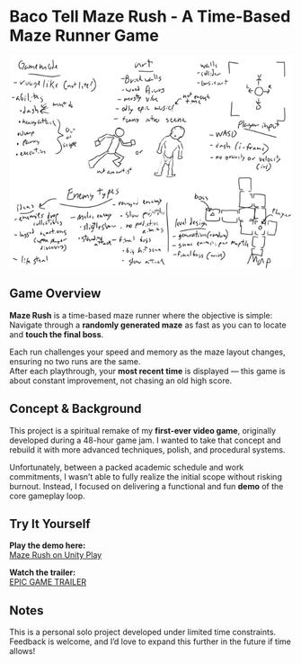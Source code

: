 # Baco Tell Maze Rush - A Time-Based Maze Runner Game

![Maze Rush Brainstorm](./assets/sketch.png)

## Game Overview

**Maze Rush** is a time-based maze runner where the objective is simple:  
Navigate through a **randomly generated maze** as fast as you can to locate and **touch the final boss**.

Each run challenges your speed and memory as the maze layout changes, ensuring no two runs are the same.  
After each playthrough, your **most recent time** is displayed — this game is about constant improvement, not chasing an old high score.

## Concept & Background

This project is a spiritual remake of my **first-ever video game**, originally developed during a 48-hour game jam. I wanted to take that concept and rebuild it with more advanced techniques, polish, and procedural systems.

Unfortunately, between a packed academic schedule and work commitments, I wasn’t able to fully realize the initial scope without risking burnout. Instead, I focused on delivering a functional and fun **demo** of the core gameplay loop.

## Try It Yourself

**Play the demo here:**  
[Maze Rush on Unity Play](https://play.unity.com/en/games/45563feb-151b-4902-9f11-0b8fd3a59ea9/solo-project-v2)

**Watch the trailer:**  
[EPIC GAME TRAILER](https://youtu.be/8Rlh9MPyLrA)

## Notes

This is a personal solo project developed under limited time constraints. Feedback is welcome, and I’d love to expand this further in the future if time allows!
